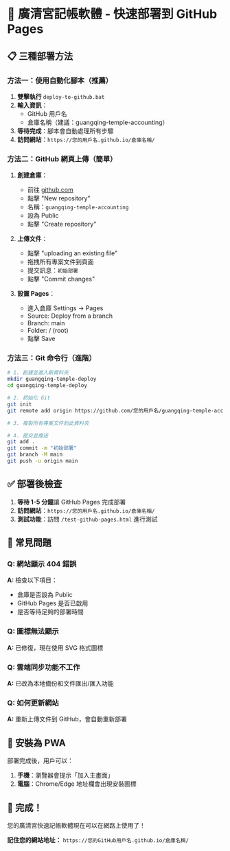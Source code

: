 # 🚀 廣清宮記帳軟體 - 快速部署到 GitHub Pages

## 📋 三種部署方法

### 方法一：使用自動化腳本（推薦）

1. **雙擊執行** `deploy-to-github.bat`
2. **輸入資訊**：
   - GitHub 用戶名
   - 倉庫名稱（建議：guangqing-temple-accounting）
3. **等待完成**：腳本會自動處理所有步驟
4. **訪問網站**：`https://您的用戶名.github.io/倉庫名稱/`

### 方法二：GitHub 網頁上傳（簡單）

1. **創建倉庫**：
   - 前往 [github.com](https://github.com)
   - 點擊 "New repository"
   - 名稱：`guangqing-temple-accounting`
   - 設為 Public
   - 點擊 "Create repository"

2. **上傳文件**：
   - 點擊 "uploading an existing file"
   - 拖拽所有專案文件到頁面
   - 提交訊息：`初始部署`
   - 點擊 "Commit changes"

3. **設置 Pages**：
   - 進入倉庫 Settings → Pages
   - Source: Deploy from a branch
   - Branch: main
   - Folder: / (root)
   - 點擊 Save

### 方法三：Git 命令行（進階）

```bash
# 1. 創建並進入新資料夾
mkdir guangqing-temple-deploy
cd guangqing-temple-deploy

# 2. 初始化 Git
git init
git remote add origin https://github.com/您的用戶名/guangqing-temple-accounting.git

# 3. 複製所有專案文件到此資料夾

# 4. 提交並推送
git add .
git commit -m "初始部署"
git branch -M main
git push -u origin main
```

## ✅ 部署後檢查

1. **等待 1-5 分鐘**讓 GitHub Pages 完成部署
2. **訪問網站**：`https://您的用戶名.github.io/倉庫名稱/`
3. **測試功能**：訪問 `/test-github-pages.html` 進行測試

## 🔧 常見問題

### Q: 網站顯示 404 錯誤
**A:** 檢查以下項目：
- 倉庫是否設為 Public
- GitHub Pages 是否已啟用
- 是否等待足夠的部署時間

### Q: 圖標無法顯示
**A:** 已修復，現在使用 SVG 格式圖標

### Q: 雲端同步功能不工作
**A:** 已改為本地備份和文件匯出/匯入功能

### Q: 如何更新網站
**A:** 重新上傳文件到 GitHub，會自動重新部署

## 📱 安裝為 PWA

部署完成後，用戶可以：

1. **手機**：瀏覽器會提示「加入主畫面」
2. **電腦**：Chrome/Edge 地址欄會出現安裝圖標

## 🎉 完成！

您的廣清宮快速記帳軟體現在可以在網路上使用了！

**記住您的網站地址：**
`https://您的GitHub用戶名.github.io/倉庫名稱/`
